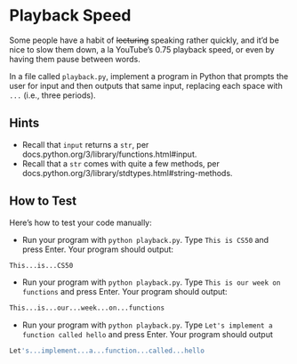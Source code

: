 # Playback Speed

Some people have a habit of ~~lecturing~~ speaking rather quickly, and it’d be nice to slow them down, a la YouTube’s 0.75 playback speed, or even by having them pause between words.

In a file called `playback.py`, implement a program in Python that prompts the user for input and then outputs that same input, replacing each space with `...` (i.e., three periods).

## Hints

- Recall that `input` returns a `str`, per docs.python.org/3/library/functions.html#input.
- Recall that a `str` comes with quite a few methods, per docs.python.org/3/library/stdtypes.html#string-methods.

## How to Test

Here’s how to test your code manually:

- Run your program with `python playback.py`. Type `This is CS50` and press Enter. Your program should output:

```bash
This...is...CS50    
```

- Run your program with `python playback.py`. Type `This is our week on functions` and press Enter. Your program should output:

```bash
This...is...our...week...on...functions
```

- Run your program with `python playback.py`. Type `Let's implement a function called hello` and press Enter. Your program should output

```bash
Let's...implement...a...function...called...hello
```
